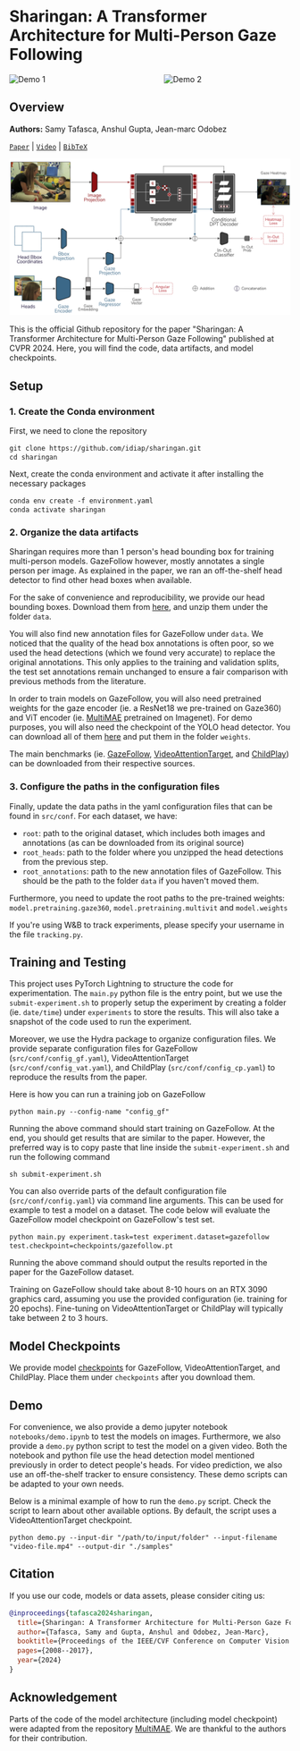 # Sharingan: A Transformer Architecture for Multi-Person Gaze Following

<div style="display: flex; justify-content: space-between;">
  <img src="./assets/demo-video-1.gif" alt="Demo 1" style="width: 45%;"/>
  <img src="./assets/demo-video-2.gif" alt="Demo 2" style="width: 45%;"/>
</div>

## Overview

**Authors:** Samy Tafasca, Anshul Gupta, Jean-marc Odobez 

[`Paper`](https://openaccess.thecvf.com/content/CVPR2024/papers/Tafasca_Sharingan_A_Transformer_Architecture_for_Multi-Person_Gaze_Following_CVPR_2024_paper.pdf) | [`Video`](https://www.youtube.com/watch?v=-z92XQmZaqA) | [`BibTeX`](#citation)

![image info](./assets/sharingan-architecture.png)

This is the official Github repository for the paper "Sharingan: A Transformer Architecture for Multi-Person Gaze Following" published at CVPR 2024. Here, you will find the code, data artifacts, and model checkpoints.

## Setup
### 1. Create the Conda environment
First, we need to clone the repository 
```shell
git clone https://github.com/idiap/sharingan.git
cd sharingan
```

Next, create the conda environment and activate it after installing the necessary packages
```shell
conda env create -f environment.yaml
conda activate sharingan
```

### 2. Organize the data artifacts
Sharingan requires more than 1 person's head bounding box for training multi-person models. GazeFollow however, mostly annotates a single person per image. As explained in the paper, we ran an off-the-shelf head detector to find other head boxes when available.

For the sake of convenience and reproducibility, we provide our head bounding boxes. Download them from [here](https://zenodo.org/records/14066123/files/sharingan_data.tar.gz?download=1), and unzip them under the folder `data`. 

You will also find new annotation files for GazeFollow under `data`. We noticed that the quality of the head box annotations is often poor, so we used the head detections (which we found very accurate) to replace the original annotations. This only applies to the training and validation splits, the test set annotations remain unchanged to ensure a fair comparison with previous methods from the literature.

In order to train models on GazeFollow, you will also need pretrained weights for the gaze encoder (ie. a ResNet18 we pre-trained on Gaze360) and ViT encoder (ie. [MultiMAE](https://github.com/EPFL-VILAB/MultiMAE) pretrained on Imagenet). For demo purposes, you will also need the checkpoint of the YOLO head detector. You can download all of them [here](https://zenodo.org/records/14066123/files/sharingan_weights.tar.gz?download=1) and put them in the folder `weights`.

The main benchmarks (ie. [GazeFollow](https://www.dropbox.com/s/3ejt9pm57ht2ed4/gazefollow_extended.zip?dl=0), [VideoAttentionTarget](https://www.dropbox.com/s/8ep3y1hd74wdjy5/videoattentiontarget.zip?dl=0), and [ChildPlay](https://zenodo.org/records/8252535)) can be downloaded from their respective sources.

### 3. Configure the paths in the configuration files
Finally, update the data paths in the yaml configuration files that can be found in `src/conf`. For each dataset, we have: 
- `root`: path to the original dataset, which includes both images and annotations (as can be downloaded from its original source)
- `root_heads`: path to the folder where you unzipped the head detections from the previous step.
- `root_annotations`: path to the new annotation files of GazeFollow. This should be the path to the folder `data` if you haven't moved them.

Furthermore, you need to update the root paths to the pre-trained weights: `model.pretraining.gaze360`, `model.pretraining.multivit` and `model.weights`

If you're using W&B to track experiments, please specify your username in the file `tracking.py`.

## Training and Testing
This project uses PyTorch Lightning to structure the code for experimentation. The `main.py` python file is the entry point, but we use the `submit-experiment.sh` to properly setup the experiment by creating a folder (ie. `date/time`) under `experiments` to store the results. This will also take a snapshot of the code used to run the experiment.

Moreover, we use the Hydra package to organize configuration files. We provide separate configuration files for GazeFollow (`src/conf/config_gf.yaml`), VideoAttentionTarget (`src/conf/config_vat.yaml`), and ChildPlay (`src/conf/config_cp.yaml`) to reproduce the results from the paper. 

Here is how you can run a training job on GazeFollow
```shell
python main.py --config-name "config_gf"
```
Running the above command should start training on GazeFollow. At the end, you should get results that are similar to the paper. However, the preferred way is to copy paste that line inside the `submit-experiment.sh` and run the following command
```shell
sh submit-experiment.sh
```

You can also override parts of the default configuration file (`src/conf/config.yaml`) via command line arguments. This can be used for example to test a model on a dataset. The code below will evaluate the GazeFollow model checkpoint on GazeFollow's test set.

```shell
python main.py experiment.task=test experiment.dataset=gazefollow test.checkpoint=checkpoints/gazefollow.pt
```
Running the above command should output the results reported in the paper for the GazeFollow dataset.

Training on GazeFollow should take about 8-10 hours on an RTX 3090 graphics card, assuming you use the provided configuration (ie. training for 20 epochs). Fine-tuning on VideoAttentionTarget or ChildPlay will typically take between 2 to 3 hours.

## Model Checkpoints
We provide model [checkpoints](https://zenodo.org/records/14066123/files/sharingan_checkpoints.tar.gz?download=1) for GazeFollow, VideoAttentionTarget, and ChildPlay. Place them under `checkpoints` after you download them.

## Demo
For convenience, we also provide a demo jupyter notebook `notebooks/demo.ipynb` to test the models on images. Furthermore, we also provide a `demo.py` python script to test the model on a given video. Both the notebook and python file use the head detection model mentioned previously in order to detect people's heads. For video prediction, we also use an off-the-shelf tracker to ensure consistency. These demo scripts can be adapted to your own needs.

Below is a minimal example of how to run the `demo.py` script. Check the script to learn about other available options. By default, the script uses a VideoAttentionTarget checkpoint.
```shell
python demo.py --input-dir "/path/to/input/folder" --input-filename "video-file.mp4" --output-dir "./samples"
```

## Citation
If you use our code, models or data assets, please consider citing us:
```bibtex
@inproceedings{tafasca2024sharingan,
  title={Sharingan: A Transformer Architecture for Multi-Person Gaze Following},
  author={Tafasca, Samy and Gupta, Anshul and Odobez, Jean-Marc},
  booktitle={Proceedings of the IEEE/CVF Conference on Computer Vision and Pattern Recognition},
  pages={2008--2017},
  year={2024}
}
```

## Acknowledgement
Parts of the code of the model architecture (including model checkpoint) were adapted from the repository [MultiMAE](https://github.com/EPFL-VILAB/MultiMAE). We are thankful to the authors for their contribution.